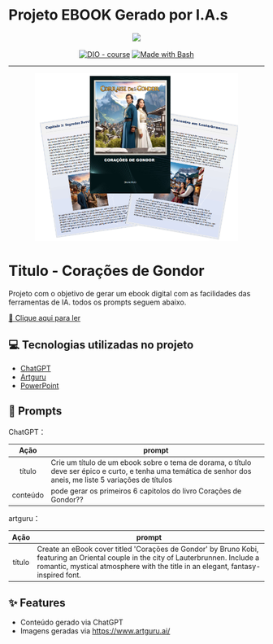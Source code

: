 # Projeto EBOOK Gerado por I.A.s
<p align="center">
    <img width="100" src=".github/assets/banner.png">
</p>


<p align="center">
<a href="https://dio.me/"><img src="https://img.shields.io/badge/DIO-Course-28DA77?logo=youtube" alt="DIO - course"></a>
<a href="https://www.gnu.org/software/bash/" title="Go to Bash homepage"><img src="https://img.shields.io/badge/Prompt-Project-blue?logo=gnu-bash&amp;logoColor=white" alt="Made with Bash"></a></p>

-------


<p align="center">
<img 
    src="./assets/cover.png"
    width="400"  
/>
</p>

# Titulo - Corações de Gondor

Projeto com o objetivo de gerar um ebook digital com as facilidades das ferramentas de IA. todos os prompts
seguem abaixo.

<a href="./assets/cover.png" title="View PDF now"> 📕 Clique aqui para ler</a>


## 💻 Tecnologias utilizadas no projeto

- [ChatGPT](https://chat.openai.com/) 
- [Artguru](https://www.artguru.ai/)
- [PowerPoint](https://www.microsoft.com/en/microsoft-365/powerpoint)

## 🧠 Prompts


ChatGPT：

|   Ação   | prompt                                                                                                                                                                                                                                                                         |
| :------: | ------------------------------------------------------------------------------------------------------------------------------------------------------------------------------------------------------------------------------------------------------------------------------ |
|  título  | Crie um título de um ebook sobre o tema de dorama,  o título deve ser épico e curto, e tenha uma temática de senhor dos aneis, me liste 5 variações de títulos                                                     |
| conteúdo | pode gerar os primeiros 6 capitolos do livro Corações de Gondor?? |


artguru：

|  Ação  | prompt                                                                                 |
| :----: | -------------------------------------------------------------------------------------- |
| título | Create an eBook cover titled 'Corações de Gondor' by Bruno Kobi, featuring an Oriental couple in the city of Lauterbrunnen. Include a romantic, mystical atmosphere with the title in an elegant, fantasy-inspired font.|

## ✨ Features

- Conteúdo gerado via ChatGPT
- Imagens geradas via https://www.artguru.ai/

